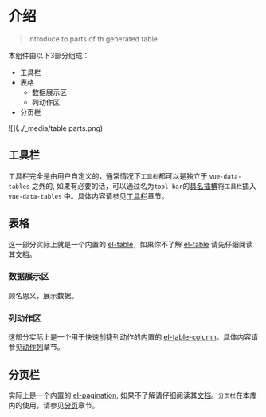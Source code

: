 # 介绍
> Introduce to parts of th generated table

本组件由以下3部分组成：

* 工具栏
* 表格
  * 数据展示区
  * 列动作区
* 分页栏

![](../_media/table parts.png)

## 工具栏
工具栏完全是由用户自定义的，通常情况下`工具栏`都可以是独立于 `vue-data-tables` 之外的, 如果有必要的话，可以通过名为`tool-bar`的[具名插槽](https://cn.vuejs.org/v2/guide/components-slots.html#%E5%85%B7%E5%90%8D%E6%8F%92%E6%A7%BD)将`工具栏`插入 `vue-data-tables` 中。具体内容请参见<a href="/#/zh-CN/actionBar">工具栏</a>章节。

## 表格
这一部分实际上就是一个内置的 [el-table](http://element.eleme.io/#/zh-CN/component/table)，如果你不了解 [el-table](http://element.eleme.io/#/zh-CN/component/table) 请先仔细阅读其文档。

### 数据展示区
顾名思义，展示数据。

### 列动作区
这部分实际上是一个用于快速创捷列动作的内置的 [el-table-column](http://element.eleme.io/#/en-US/component/table)。具体内容请参见<a href="/#/zh-CN/actionCol">动作列</a>章节。

## 分页栏
实际上是一个内置的 [el-pagination](http://element.eleme.io/#/zh-CN/component/pagination), 如果不了解请仔细阅读其[文档](http://element.eleme.io/#/zh-CN/component/pagination)。`分页栏`在本库内的使用，请参见<a href="/#/zh-CN/pagination">分页</a>章节。
